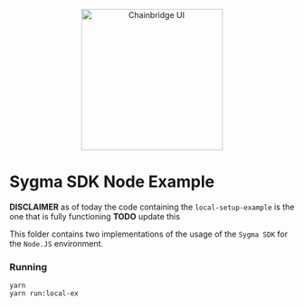 <p align="center"><a href="https://https://chainsafe.io/"><img width="250" title="Chainbridge UI" src='../../assets/full-logo.png'/></a></p>

# Sygma SDK Node Example

**DISCLAIMER** as of today the code containing the `local-setup-example` is the one that is fully functioning
**TODO** update this

This folder contains two implementations of the usage of the `Sygma SDK` for the `Node.JS` environment.

### Running

```
yarn
yarn run:local-ex
```
